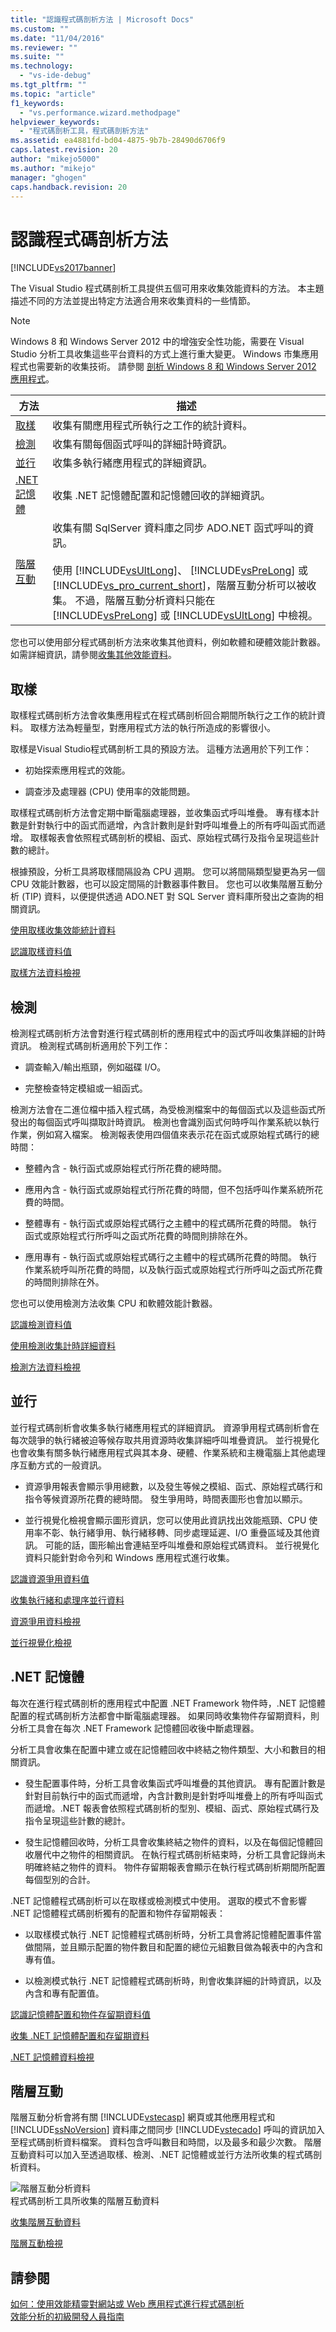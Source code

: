 ```yaml
---
title: "認識程式碼剖析方法 | Microsoft Docs"
ms.custom: ""
ms.date: "11/04/2016"
ms.reviewer: ""
ms.suite: ""
ms.technology: 
  - "vs-ide-debug"
ms.tgt_pltfrm: ""
ms.topic: "article"
f1_keywords: 
  - "vs.performance.wizard.methodpage"
helpviewer_keywords: 
  - "程式碼剖析工具，程式碼剖析方法"
ms.assetid: ea4881fd-bd04-4875-9b7b-28490d6706f9
caps.latest.revision: 20
author: "mikejo5000"
ms.author: "mikejo"
manager: "ghogen"
caps.handback.revision: 20
---
```

# 認識程式碼剖析方法
[!INCLUDE[vs2017banner](../code-quality/includes/vs2017banner.md)]

The Visual Studio 程式碼剖析工具提供五個可用來收集效能資料的方法。  本主題描述不同的方法並提出特定方法適合用來收集資料的一些情節。  
  
> [!NOTE]
>  Windows 8 和 Windows Server 2012 中的增強安全性功能，需要在 Visual Studio 分析工具收集這些平台資料的方式上進行重大變更。  Windows 市集應用程式也需要新的收集技術。  請參閱 [剖析 Windows 8 和 Windows Server 2012 應用程式](../profiling/performance-tools-on-windows-8-and-windows-server-2012-applications.md)。  
  
|方法|描述|  
|--------|--------|  
|[取樣](#sampling)|收集有關應用程式所執行之工作的統計資料。|  
|[檢測](#instrumentation)|收集有關每個函式呼叫的詳細計時資訊。|  
|[並行](#concurrency)|收集多執行緒應用程式的詳細資訊。|  
|[.NET 記憶體](#net_memory)|收集 .NET 記憶體配置和記憶體回收的詳細資訊。|  
|[階層互動](#tier_interaction)|收集有關 SqlServer 資料庫之同步 ADO.NET 函式呼叫的資訊。<br /><br /> 使用 [!INCLUDE[vsUltLong](../code-quality/includes/vsultlong_md.md)]、 [!INCLUDE[vsPreLong](../code-quality/includes/vsprelong_md.md)] 或 [!INCLUDE[vs_pro_current_short](../profiling/includes/vs_pro_current_short_md.md)]，階層互動分析可以被收集。  不過，階層互動分析資料只能在 [!INCLUDE[vsPreLong](../code-quality/includes/vsprelong_md.md)] 或 [!INCLUDE[vsUltLong](../code-quality/includes/vsultlong_md.md)] 中檢視。|  
  
 您也可以使用部分程式碼剖析方法來收集其他資料，例如軟體和硬體效能計數器。  如需詳細資訊，請參閱[收集其他效能資料](../profiling/collecting-additional-performance-data.md)。  
  
##  <a name="sampling"></a> 取樣  
 取樣程式碼剖析方法會收集應用程式在程式碼剖析回合期間所執行之工作的統計資料。  取樣方法為輕量型，對應用程式方法的執行所造成的影響很小。  
  
 取樣是Visual Studio程式碼剖析工具的預設方法。  這種方法適用於下列工作：  
  
-   初始探索應用程式的效能。  
  
-   調查涉及處理器 \(CPU\) 使用率的效能問題。  
  
 取樣程式碼剖析方法會定期中斷電腦處理器，並收集函式呼叫堆疊。  專有樣本計數是針對執行中的函式而遞增，內含計數則是針對呼叫堆疊上的所有呼叫函式而遞增。  取樣報表會依照程式碼剖析的模組、函式、原始程式碼行及指令呈現這些計數的總計。  
  
 根據預設，分析工具將取樣間隔設為 CPU 週期。  您可以將間隔類型變更為另一個 CPU 效能計數器，也可以設定間隔的計數器事件數目。  您也可以收集階層互動分析 \(TIP\) 資料，以便提供透過 ADO.NET 對 SQL Server 資料庫所發出之查詢的相關資訊。  
  
 [使用取樣收集效能統計資料](../profiling/collecting-performance-statistics-by-using-sampling.md)  
  
 [認識取樣資料值](../profiling/understanding-sampling-data-values.md)  
  
 [取樣方法資料檢視](../profiling/profiler-sampling-method-data-views.md)  
  
##  <a name="instrumentation"></a> 檢測  
 檢測程式碼剖析方法會對進行程式碼剖析的應用程式中的函式呼叫收集詳細的計時資訊。  檢測程式碼剖析適用於下列工作：  
  
-   調查輸入\/輸出瓶頸，例如磁碟 I\/O。  
  
-   完整檢查特定模組或一組函式。  
  
 檢測方法會在二進位檔中插入程式碼，為受檢測檔案中的每個函式以及這些函式所發出的每個函式呼叫擷取計時資訊。  檢測也會識別函式何時呼叫作業系統以執行作業，例如寫入檔案。  檢測報表使用四個值來表示花在函式或原始程式碼行的總時間：  
  
-   整體內含 \- 執行函式或原始程式行所花費的總時間。  
  
-   應用內含 \- 執行函式或原始程式行所花費的時間，但不包括呼叫作業系統所花費的時間。  
  
-   整體專有 \- 執行函式或原始程式碼行之主體中的程式碼所花費的時間。  執行函式或原始程式行所呼叫之函式所花費的時間則排除在外。  
  
-   應用專有 \- 執行函式或原始程式碼行之主體中的程式碼所花費的時間。  執行作業系統呼叫所花費的時間，以及執行函式或原始程式行所呼叫之函式所花費的時間則排除在外。  
  
 您也可以使用檢測方法收集 CPU 和軟體效能計數器。  
  
 [認識檢測資料值](../profiling/understanding-instrumentation-data-values.md)  
  
 [使用檢測收集計時詳細資料](../profiling/collecting-detailed-timing-data-by-using-instrumentation.md)  
  
 [檢測方法資料檢視](../profiling/instrumentation-method-data-views.md)  
  
##  <a name="concurrency"></a> 並行  
 並行程式碼剖析會收集多執行緒應用程式的詳細資訊。  資源爭用程式碼剖析會在每次競爭的執行緒被迫等候存取共用資源時收集詳細呼叫堆疊資訊。  並行視覺化也會收集有關多執行緒應用程式與其本身、硬體、作業系統和主機電腦上其他處理序互動方式的一般資訊。  
  
-   資源爭用報表會顯示爭用總數，以及發生等候之模組、函式、原始程式碼行和指令等候資源所花費的總時間。  發生爭用時，時間表圖形也會加以顯示。  
  
-   並行視覺化檢視會顯示圖形資訊，您可以使用此資訊找出效能瓶頸、CPU 使用率不彰、執行緒爭用、執行緒移轉、同步處理延遲、I\/O 重疊區域及其他資訊。  可能的話，圖形輸出會連結至呼叫堆疊和原始程式碼資料。  並行視覺化資料只能針對命令列和 Windows 應用程式進行收集。  
  
 [認識資源爭用資料值](../profiling/understanding-resource-contention-data-values.md)  
  
 [收集執行緒和處理序並行資料](../profiling/collecting-thread-and-process-concurrency-data.md)  
  
 [資源爭用資料檢視](../profiling/resource-contention-data-views.md)  
  
 [並行視覺化檢視](../profiling/concurrency-visualizer.md)  
  
##  <a name="net_memory"></a> .NET 記憶體  
 每次在進行程式碼剖析的應用程式中配置 .NET Framework 物件時，.NET 記憶體配置的程式碼剖析方法都會中斷電腦處理器。  如果同時收集物件存留期資料，則分析工具會在每次 .NET Framework 記憶體回收後中斷處理器。  
  
 分析工具會收集在配置中建立或在記憶體回收中終結之物件類型、大小和數目的相關資訊。  
  
-   發生配置事件時，分析工具會收集函式呼叫堆疊的其他資訊。  專有配置計數是針對目前執行中的函式而遞增，內含計數則是針對呼叫堆疊上的所有呼叫函式而遞增。.NET 報表會依照程式碼剖析的型別、模組、函式、原始程式碼行及指令呈現這些計數的總計。  
  
-   發生記憶體回收時，分析工具會收集終結之物件的資料，以及在每個記憶體回收層代中之物件的相關資訊。  在執行程式碼剖析結束時，分析工具會記錄尚未明確終結之物件的資料。  物件存留期報表會顯示在執行程式碼剖析期間所配置每個型別的合計。  
  
 .NET 記憶體程式碼剖析可以在取樣或檢測模式中使用。  選取的模式不會影響 .NET 記憶體程式碼剖析獨有的配置和物件存留期報表：  
  
-   以取樣模式執行 .NET 記憶體程式碼剖析時，分析工具會將記憶體配置事件當做間隔，並且顯示配置的物件數目和配置的總位元組數目做為報表中的內含和專有值。  
  
-   以檢測模式執行 .NET 記憶體程式碼剖析時，則會收集詳細的計時資訊，以及內含和專有配置值。  
  
 [認識記憶體配置和物件存留期資料值](../profiling/understanding-memory-allocation-and-object-lifetime-data-values.md)  
  
 [收集 .NET 記憶體配置和存留期資料](../profiling/collecting-dotnet-memory-allocation-and-lifetime-data.md)  
  
 [.NET 記憶體資料檢視](../profiling/dotnet-memory-data-views.md)  
  
##  <a name="tier_interaction"></a> 階層互動  
 階層互動分析會將有關 [!INCLUDE[vstecasp](../code-quality/includes/vstecasp_md.md)] 網頁或其他應用程式和 [!INCLUDE[ssNoVersion](../data-tools/includes/ssnoversion_md.md)] 資料庫之間同步 [!INCLUDE[vstecado](../data-tools/includes/vstecado_md.md)] 呼叫的資訊加入至程式碼剖析資料檔案。  資料包含呼叫數目和時間，以及最多和最少次數。  階層互動資料可以加入至透過取樣、檢測、.NET 記憶體或並行方法所收集的程式碼剖析資料。  
  
 ![階層互動分析資料](../profiling/media/tierinteraction_profilingtools.png "TierInteraction\_ProfilingTools")  
程式碼剖析工具所收集的階層互動資料  
  
 [收集階層互動資料](../profiling/collecting-tier-interaction-data.md)  
  
 [階層互動檢視](../profiling/tier-interaction-views.md)  
  
## 請參閱  
 [如何：使用效能精靈對網站或 Web 應用程式進行程式碼剖析](../profiling/how-to-collect-performance-data-for-a-web-site.md)   
 [效能分析的初級開發人員指南](../profiling/beginners-guide-to-performance-profiling.md)